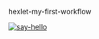 hexlet-my-first-workflow

[![say-hello](https://github.com/yukhldkv/hexlet-my-first-workflow/actions/workflows/say-hello.yaml/badge.svg)](https://github.com/yukhldkv/hexlet-my-first-workflow/actions/workflows/say-hello.yaml)